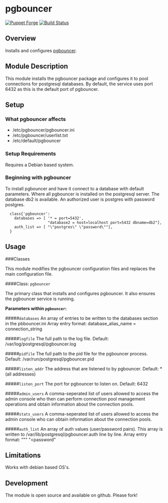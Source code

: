 # pgbouncer

[![Puppet Forge](http://img.shields.io/puppetforge/v/conzar/pgbouncer.svg)](https://forge.puppetlabs.com/conzar/pgbouncer)
[![Build Status](https://travis-ci.org/Conzar/pgbouncer.svg?branch=master)](https://travis-ci.org/Conzar/pgbouncer)

## Overview
Installs and configures [pgbouncer](https://wiki.postgresql.org/wiki/PgBouncer).

## Module Description
This module installs the pgbouncer package and configures it to pool connections for postgresql databases.
By default, the service uses port 6432 as this is the default port of pgbouncer.

## Setup

### What pgbouncer affects

* /etc/pgbouncer/pgbouncer.ini
* /etc/pgbouncer/userlist.txt
* /etc/default/pgbouncer

### Setup Requirements 

Requires a Debian based system.

### Beginning with pgbouncer 

To install pgbouncer and have it connect to a database with default parameters.
Where all pgbouncer is installed on the postgresql server.  The database db2 is available.  An authorized user is postgres with password postgres.

```puppet 
  class{'pgbouncer': 
    databases => [ '* = port=5432',
                   "database2 = host=localhost port=5432 dbname=db2"],
    auth_list => [ "\"postgres\" \"password\""],
  }
```

## Usage

###Classes

This module modifies the pgbouncer configuration files and replaces the main configuration file.

####Class: `pgbouncer`

The primary class that installs and configures pgbouncer.  It also ensures the pgbouncer service is running.

**Parameters within `pgbouncer`:**

#####`databases`
	An array of entries to be written to the databases section in the pbbouncer.ini
	Array entry format: database_alias_name = connection_string

#####`logfile`
   	The full path to the log file.
   	Default: /var/log/postgresql/pgbouncer.log

#####`pidfile`
   	The full path to the pid file for the pgbouncer process.
   	Default: /var/run/postgresql/pgbouncer.pid

#####`listen_addr`
   	The address that are listened to by pgbouncer.
   	Default: * (all addresses)

#####`listen_port`
   	The port for pgbouncer to listen on.
   	Default: 6432

#####`admin_users`
   	A comma-seperated list of users allowed to access the admin console who
   	then can perform connection pool management operations and obtain
   	information about the connection pools.

#####`stats_users`
   	A comma-seperated list of users allowed to access the admin console
   	who can obtain information about the connection pools.

#####`auth_list`
   	An array of auth values (user/password pairs).
   	This array is written to /var/lib/postgresql/pgbouncer.auth line by line.
   	Array entry format: 
    "\"<username>\" \"<password\"

## Limitations

Works with debian based OS's.

## Development

The module is open source and available on github.  Please fork!